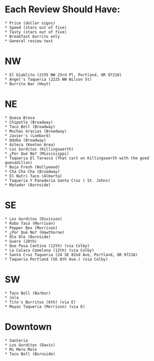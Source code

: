 # Each Review Should Have:
    * Price (dollar signs)
    * Speed (stars out of five)
    * Tasty (stars out of five)
    * Breakfast burrito only
    * General review text

# NW
    * El Diablito (2335 NW 23rd Pl, Portland, OR 97210)
    * Angel's Taqueria (2225 NW Wilson St)
    * Burrito Bar (Hoyt)

# NE
    * Quesa Brosa
    * Chipotle (Broadway)
    * Taco Bell (Broadway)
    * Muchas Gracias (Broadway)
    * Javier's (Lombard)
    * Qdoba (Broadway)
    * Azteca (Kenton Area)
    * Los Gorditos (Killingsworth)
    * ¿Por Qué No? (Mississippi)
    * Taqueria El Tarasco (That cart on Killingsworth with the good quesadillas)
    * Baja Fresh (Hollywood)
    * Cha Cha Cha (Broadway)
    * El Nutri Taco (Alberta)
    * Taqueria Y Panaderia Santa Cruz ( St. Johns)
    * Matador (Burnside)

# SE
    * Los Gorditos (Division)
    * Robo Taco (Morrison)
    * Pepper Box (Morrison)
    * ¿Por Qué No? (Hawthorne)
    * Ole Ole (Burnside)
    * Guero (28th)
    * Que Pasa Cantina (12th) (via Colby)
    * La Calaca Comelona (12th) (via Colby)
    * Santa Cruz Taqueria (24 SE 82nd Ave, Portland, OR 97216)
    * Taqueria Portland (SE 8th Ave.) (via Colby)

# SW
    * Taco Bell (Barbur)
    * Jola
    * Tito's Burritos (6th) (via E)
    * Mayas Taqueria (Morrison) (via E)

# Downtown
    * Santeria
    * Los Gorditos (Davis)
    * Mi Mero Mole
    * Taco Bell (Burnside)


